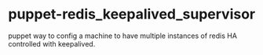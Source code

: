 puppet-redis_keepalived_supervisor
==================================

puppet way to config a machine to have multiple instances of redis HA controlled with keepalived.
